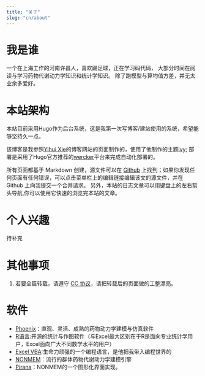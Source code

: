 ```yaml
---
title: "关于"
slug: "cn/about"
---
```


# 我是谁
一个在上海工作的河南许昌人，喜欢踢足球，正在学习码代码，
大部分时间在阅读与学习药物代谢动力学知识和统计学知识。
除了跑模型与算均值方差，并无太业余多爱好。

# 本站架构
本站目前采用Hugo作为后台系统，这是我第一次写博客/建站使用的系统，希望能够坚持久一点。

该博客是我参照[Yihui Xie](https://yihui.name)的博客网站的页面制作的，使用了他制作的主题[ivy](https://github.com/yihui/hugo-ivy);
部署是采用了Hugo官方推荐的[wercker](https://www.wercker.com)平台来完成自动化部署的。

所有页面都基于 Markdown 创建，源文件可以在 [Github](https://github.com/s0521/Phoenix) 上找到；如果你发现任何页面有任何错误，可以点击菜单栏上的编辑链接编辑该文的源文件，并在 Github 上向我提交一个合并请求。
另外，本站的日志文章可以用键盘上的左右箭头导航,你可以使用它快速的浏览完本站的文章。

# 个人兴趣
待补充

# 其他事项
1. 若要全篇转载，请遵守 [CC 协议](https://creativecommons.org/licenses/by-nc-sa/4.0/)，请把转载后的页面做的工整漂亮。

# 软件
* [Phoenix](https://www.certara.com/software/pkpd-modeling-and-simulation-2/phoenix-8/?ap%5B0%5D=PKPD&ap%5B1%5D=1&ap%5B2%5D=PKPD&ap%5B3%5D=PKPD&ap%5B4%5D=PKPD&ap%5B5%5D=PKPD&ap%5B6%5D=PKPD&ap%5B7%5D=PKPD&UTM_LeadSource=1)：直观、灵活、成熟的药物动力学建模与仿真软件
* [R语言](https://www.r-project.org/):开源的统计与作图软件（与Excel最大区别在于R是面向专业统计学用户，Excel面向广大不同数学水平的用户）
* [Excel VBA](https://products.office.com/zh-cn/excel):生命力顽强的一个编程语言，是他把我带入编程世界的
* [NONMEM](https://www.iconplc.com/innovation/nonmem/)：流行的群体药物代谢动力学建模引擎
* [Pirana](http://www.tri-ibiotech.com.cn/pkpd/product_112.html)：NONMEM的一个图形化界面实现。